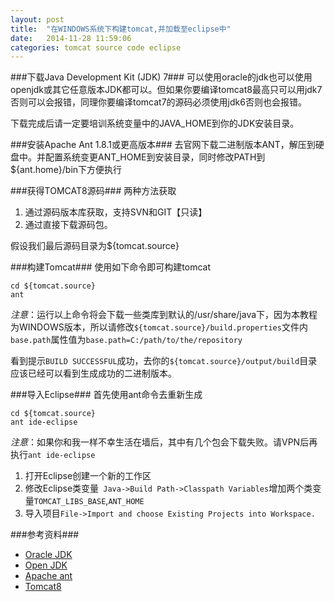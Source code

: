 ```yaml
---
layout: post
title:  "在WINDOWS系统下构建tomcat,并加载至eclipse中"
date:   2014-11-28 11:59:06
categories: tomcat source code eclipse
---
```


###下载Java Development Kit (JDK) 7###
可以使用oracle的jdk也可以使用openjdk或其它任意版本JDK都可以。但如果你要编译tomcat8最高只可以用jdk7否则可以会报错，同理你要编译tomcat7的源码必须使用jdk6否则也会报错。

下载完成后请一定要培训系统变量中的JAVA_HOME到你的JDK安装目录。

###安装Apache Ant 1.8.1或更高版本###
去官网下载二进制版本ANT，解压到硬盘中。并配置系统变更ANT_HOME到安装目录，同时修改PATH到${ant.home}/bin下方便执行

###获得TOMCAT8源码###
两种方法获取

1. 通过源码版本库获取，支持SVN和GIT【只读】
2. 通过直接下载源码包。

假设我们最后源码目录为${tomcat.source} 

###构建Tomcat###
使用如下命令即可构建tomcat

	cd ${tomcat.source}
	ant

*注意*：运行以上命令将会下载一些类库到默认的/usr/share/java下，因为本教程为WINDOWS版本，所以请修改`${tomcat.source}/build.properties`文件内`base.path`属性值为`base.path=C:/path/to/the/repository`

看到提示`BUILD SUCCESSFUL`成功，去你的`${tomcat.source}/output/build`目录应该已经可以看到生成成功的二进制版本。

###导入Eclipse### 
首先使用ant命令去重新生成

	cd ${tomcat.source}
	ant ide-eclipse

*注意*：如果你和我一样不幸生活在墙后，其中有几个包会下载失败。请VPN后再执行`ant ide-eclipse`

1. 打开Eclipse创建一个新的工作区
2. 修改Eclipse类变量` Java->Build Path->Classpath Variables`增加两个类变量`TOMCAT_LIBS_BASE`,`ANT_HOME`
3. 导入项目`File->Import and choose Existing Projects into Workspace.`

###参考资料###
* [Oracle JDK](http://www.oracle.com/technetwork/java/javase/downloads/index.html)
* [Open JDK](http://openjdk.java.net/install/index.html)
* [Apache ant](http://ant.apache.org/bindownload.cgi)
* [Tomcat8](http://tomcat.apache.org/download-80.cgi)